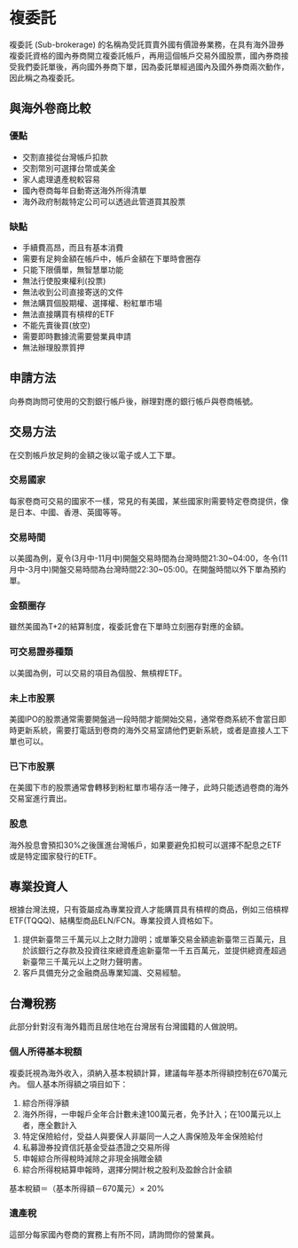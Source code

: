 # 複委託
複委託 (Sub-brokerage) 的名稱為受託買賣外國有價證券業務，在具有海外證券複委託資格的國內券商開立複委託帳戶，再用這個帳戶交易外國股票，國內券商接受我們委託單後，再向國外券商下單，因為委託單經過國內及國外券商兩次動作，因此稱之為複委託。
## 與海外卷商比較
### 優點
- 交割直接從台灣帳戶扣款
- 交割幣別可選擇台幣或美金
- 家人處理遺產稅較容易
- 國內卷商每年自動寄送海外所得清單
- 海外政府制裁特定公司可以透過此管道買其股票
### 缺點
- 手續費高昂，而且有基本消費
- 需要有足夠金額在帳戶中，帳戶金額在下單時會圈存
- 只能下限價單，無智慧單功能
- 無法行使股東權利(投票)
- 無法收到公司直接寄送的文件
- 無法購買個股期權、選擇權、粉紅單市場
- 無法直接購買有槓桿的ETF
- 不能先賣後買(放空)
- 需要即時數據流需要營業員申請
- 無法辦理股票質押
## 申請方法
向券商詢問可使用的交割銀行帳戶後，辦理對應的銀行帳戶與卷商帳號。
## 交易方法
在交割帳戶放足夠的金額之後以電子或人工下單。
### 交易國家
每家卷商可交易的國家不一樣，常見的有美國，某些國家則需要特定卷商提供，像是日本、中國、香港、英國等等。
### 交易時間
以美國為例，夏令(3月中-11月中)開盤交易時間為台灣時間21:30~04:00，冬令(11月中-3月中)開盤交易時間為台灣時間22:30~05:00。在開盤時間以外下單為預約單。
### 金額圈存
雖然美國為T+2的結算制度，複委託會在下單時立刻圈存對應的金額。
### 可交易證券種類
以美國為例，可以交易的項目為個股、無槓桿ETF。
### 未上市股票
美國IPO的股票通常需要開盤過一段時間才能開始交易，通常卷商系統不會當日即時更新系統，需要打電話到卷商的海外交易室請他們更新系統，或者是直接人工下單也可以。
### 已下市股票
在美國下市的股票通常會轉移到粉紅單市場存活一陣子，此時只能透過卷商的海外交易室進行賣出。
### 股息
海外股息會預扣30%之後匯進台灣帳戶，如果要避免扣稅可以選擇不配息之ETF或是特定國家發行的ETF。
## 專業投資人
根據台灣法規，只有簽屬成為專業投資人才能購買具有槓桿的商品，例如三倍槓桿ETF(TQQQ)、結構型商品ELN/FCN。專業投資人資格如下。
1. 提供新臺幣三千萬元以上之財力證明；或單筆交易金額逾新臺幣三百萬元，且於該銀行之存款及投資往來總資產逾新臺幣一千五百萬元，並提供總資產超過新臺幣三千萬元以上之財力聲明書。
2. 客戶具備充分之金融商品專業知識、交易經驗。
## 台灣稅務
此部分針對沒有海外籍而且居住地在台灣居有台灣國籍的人做說明。
### 個人所得基本稅額
複委託視為海外收入，須納入基本稅額計算，建議每年基本所得額控制在670萬元內。
個人基本所得額之項目如下：
1. 綜合所得淨額
2. 海外所得，一申報戶全年合計數未達100萬元者，免予計入；在100萬元以上者，應全數計入
4. 特定保險給付，受益人與要保人非屬同一人之人壽保險及年金保險給付
5. 私募證券投資信託基金受益憑證之交易所得
6. 申報綜合所得稅時減除之非現金捐贈金額
7. 綜合所得稅結算申報時，選擇分開計稅之股利及盈餘合計金額

基本稅額＝（基本所得額－670萬元）× 20%

### 遺產稅
這部分每家國內卷商的實務上有所不同，請詢問你的營業員。
